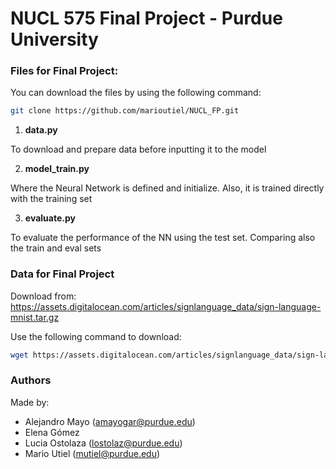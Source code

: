 # NUCL 575 Final Project - Purdue University

### Files for Final Project:

You can download the files by using the following command:
```bash
git clone https://github.com/marioutiel/NUCL_FP.git
```

1) **data.py**

To download and prepare data before inputting it to the model

2) **model_train.py**

Where the Neural Network is defined and initialize. Also, it is trained directly with the training set

3) **evaluate.py**

To evaluate the performance of the NN using the test set. Comparing also the train and eval sets

### Data for Final Project

Download from:
https://assets.digitalocean.com/articles/signlanguage_data/sign-language-mnist.tar.gz

Use the following command to download:
```bash
wget https://assets.digitalocean.com/articles/signlanguage_data/sign-language-mnist.tar.gz 
```

### Authors

Made by:
- Alejandro Mayo (amayogar@purdue.edu)
- Elena Gómez
- Lucia Ostolaza (lostolaz@purdue.edu)
- Mario Utiel (mutiel@purdue.edu)
